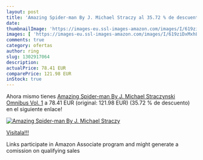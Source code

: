 ```yaml
---
layout: post
title: 'Amazing Spider-man By J. Michael Straczy al 35.72 % de descuento'
date: 
thumbnailImage: 'https://images-eu.ssl-images-amazon.com/images/I/619ziDxMxhL._SL200_.jpg'
images: [ 'https://images-eu.ssl-images-amazon.com/images/I/619ziDxMxhL._SL200_.jpg' ]
comments: true
category: ofertas
author: ring
slug: 1302917064
description:
actualPrice: 78.41 EUR
comparePrice: 121.98 EUR
inStock: true
---
```


Ahora mismo tienes [Amazing Spider-man By J. Michael Straczynski Omnibus Vol. 1](https://www.amazon.es/dp/1302917064/?tag=tolees-21) a 78.41 EUR (original: 121.98 EUR) (35.72 %  de descuento) en el siguiente enlace!

[![Amazing Spider-man By J. Michael Straczy](https://images-eu.ssl-images-amazon.com/images/I/619ziDxMxhL._SL200_.jpg)](https://www.amazon.es/dp/1302917064/?tag=tolees-21)

[Visítala!!!](https://www.amazon.es/dp/1302917064/?tag=tolees-21)

Links participate in Amazon Associate program and might generate a comission on qualifying sales
